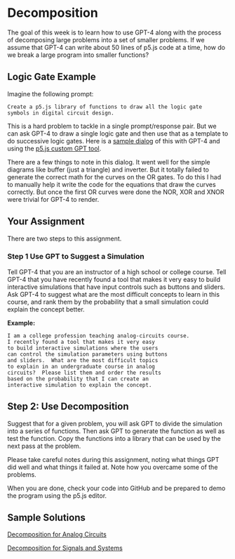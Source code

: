 # Decomposition

The goal of this week is to learn how to use GPT-4 along with the process of decomposing large problems into a set of smaller problems.
If we assume that GPT-4 can write about 50 lines of p5.js code at
a time, how do we break a large program into smaller functions?

## Logic Gate Example

Imagine the following prompt:

```linenums="0"
Create a p5.js library of functions to draw all the logic gate
symbols in digital circuit design.
```

This is a hard problem to tackle in a single prompt/response pair.
But we can ask GPT-4 to draw a single logic gate and then use that as a template to do successive logic gates.  Here is a [sample dialog](https://chat.openai.com/g/g-yLEKOCjXP-p5-js-visual-art-composer/c/2870503f-06d6-4a7f-9189-e59c7747f023) of this with GPT-4 and using the [p5.js custom GPT tool](https://chat.openai.com/g/g-yLEKOCjXP-p5-js-visual-art-composer).

There are a few things to note in this dialog.  It went well for the simple diagrams like buffer (just a triangle) and inverter.  But it totally failed to generate the correct math for the curves on the OR gates.
To do this I had to manually help it write the code for the equations
that draw the curves correctly.  But once the first OR curves were
done the NOR, XOR and XNOR were trivial for GPT-4 to render.

## Your Assignment

There are two steps to this assignment.  

### Step 1 Use GPT to Suggest a Simulation

Tell GPT-4 that you are an instructor of a high school or college course.
Tell GPT-4 that you have recently found a tool that makes it very easy
to build interactive simulations that have input controls such as buttons
and sliders.  Ask GPT-4 to suggest what are the most difficult concepts
to learn in this course, and rank them by the probability that a
small simulation could explain the concept better.

**Example:**

```linenums="0"
I am a college profession teaching analog-circuits course.
I recently found a tool that makes it very easy
to build interactive simulations where the users
can control the simulation parameters using buttons
and sliders.  What are the most difficult topics
to explain in an undergraduate course in analog
circuits?  Please list them and order the results
based on the probability that I can create an
interactive simulation to explain the concept.
```

## Step 2: Use Decomposition

Suggest that for a given problem, you will ask GPT to divide
the simulation into a series of functions.  Then ask GPT
to generate the function as well as test the function.
Copy the functions into a library that can be used by
the next pass at the problem.

Please take careful notes during this assignment, noting
what things GPT did well and what things it failed at.
Note how you overcame some of the problems.

When you are done, check your code into GitHub and be
prepared to demo the program using the p5.js editor.

## Sample Solutions

[Decomposition for Analog Circuits](./02a-decomposition-analog.md)

[Decomposition for Signals and Systems](./02b-decomposition-signals-and-systems.md)